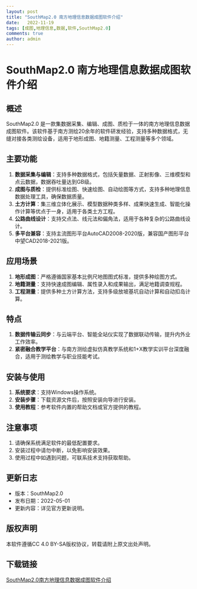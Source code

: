 ```yaml
---
layout: post
title: "SouthMap2.0 南方地理信息数据成图软件介绍"
date:   2022-11-19
tags: [成图,地理信息,数据,软件,SouthMap2.0]
comments: true
author: admin
---
```

# SouthMap2.0 南方地理信息数据成图软件介绍

## 概述
SouthMap2.0 是一款集数据采集、编辑、成图、质检于一体的南方地理信息数据成图软件。该软件基于南方测绘20余年的软件研发经验，支持多种数据格式，无缝对接各类测绘设备，适用于地形成图、地籍测量、工程测量等多个领域。

## 主要功能
1. **数据采集与编辑**：支持多种数据格式，包括矢量数据、正射影像、三维模型和点云数据，数据吞吐量达到GB级。
2. **成图与质检**：提供标准绘图、快速绘图、自动绘图等方式，支持多种地理信息数据处理工具，确保数据质量。
3. **土方计算**：集三维立体化展示、模型数据种类多样、成果快速生成、智能化操作计算等优点于一身，适用于各类土方工程。
4. **公路曲线设计**：支持交点法、线元法和偏角法，适用于各种复杂的公路曲线设计。
5. **多平台兼容**：支持主流图形平台AutoCAD2008-2020版，兼容国产图形平台中望CAD2018-2021版。

## 应用场景
1. **地形成图**：严格遵循国家基本比例尺地图图式标准，提供多种绘图方式。
2. **地籍测量**：支持快速成图编辑、属性录入和成果输出，满足地籍调查规程。
3. **工程测量**：提供多种土方计算方法，支持多级放坡基坑自动计算和自动扣岛计算。

## 特点
1. **数据传输云同步**：与云端平台、智能全站仪实现了数据联动传输，提升内外业工作效率。
2. **紧密融合教学平台**：与南方测绘虚拟仿真教学系统和1+X教学实训平台深度融合，适用于测绘教学与职业技能考试。

## 安装与使用
1. **系统要求**：支持Windows操作系统。
2. **安装步骤**：下载资源文件后，按照安装向导进行安装。
3. **使用教程**：参考软件内置的帮助文档或官方提供的教程。

## 注意事项
1. 请确保系统满足软件的最低配置要求。
2. 安装过程中请勿中断，以免影响安装效果。
3. 使用过程中如遇到问题，可联系技术支持获取帮助。

## 更新日志
- 版本：SouthMap2.0
- 发布日期：2022-05-01
- 更新内容：详见官方更新说明。

## 版权声明
本软件遵循CC 4.0 BY-SA版权协议，转载请附上原文出处声明。

## 下载链接

[SouthMap2.0南方地理信息数据成图软件介绍](https://pan.quark.cn/s/e354f6e6c9c1)